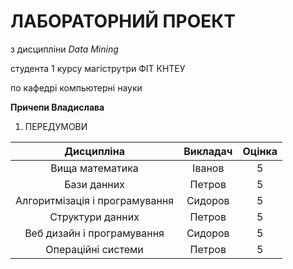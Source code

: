 #  **ЛАБОРАТОРНИЙ ПРОЕКТ** #

з дисципліни *Data Mining*

студента 1 курсу магіструтри ФІТ КНТЕУ

по кафедрі компьютерні науки 

**Причепи Владислава**

1. ПЕРЕДУМОВИ
   
 Дисципліна       | Викладач               | Оцінка 
 :---: |:---:| :---:
Вища математика     | Іванов    | 5 |
Бази данних     | Петров |  5  |
Алгоритмізація і програмування    | Сидоров |  5  |
Структури данних     | Петров |  5  |
Веб дизайн і програмування     | Сидоров |  5  |
Операційні системи     | Петров |  5  |

